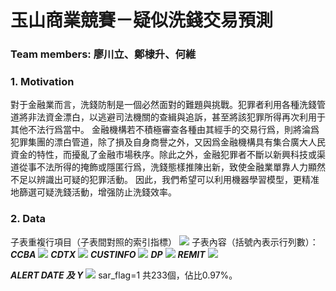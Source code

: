 # 玉山商業競賽－疑似洗錢交易預測
### Team members: 廖川立、鄭棣升、何維
### 1. Motivation
對于金融業而言，洗錢防制是一個必然面對的難題與挑戰。犯罪者利用各種洗錢管道將非法資金漂白，以逃避司法機關的查緝與追訴，甚至將該犯罪所得再次利用于其他不法行爲當中。
金融機構若不積極審查各種由其經手的交易行爲，則將淪爲犯罪集團的漂白管道，除了損及自身商譽之外，又因爲金融機構具有集合廣大人民資金的特性，而擾亂了金融市場秩序。除此之外，金融犯罪者不斷以新興科技或渠道從事不法所得的掩飾或隱匿行爲，洗錢態樣推陳出新，致使金融業單靠人力顯然不足以辨識出可疑的犯罪活動。
因此，我們希望可以利用機器學習模型，更精准地篩選可疑洗錢活動，增强防止洗錢效率。
### 2. Data
子表重複行項目（子表間對照的索引指標）
![](https://i.imgur.com/kvQgohx.png)
子表內容（括號內表示行列數）：
***CCBA***
![](https://i.imgur.com/0qj8ZdU.png)
***CDTX***
![](https://i.imgur.com/hUzcTAZ.png)
***CUSTINFO***
![](https://i.imgur.com/NoBZrBx.png)
***DP***
![](https://i.imgur.com/H22KvJ2.png)
***REMIT***
![](https://i.imgur.com/eGImXTg.png)

***ALERT DATE 及 Y***
![](https://i.imgur.com/9ixd0U7.png)
sar_flag=1 共233個，佔比0.97%。
